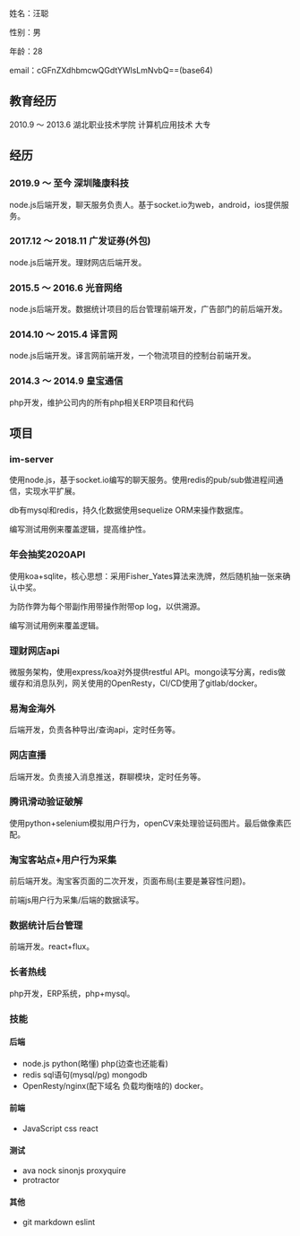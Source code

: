 姓名：汪聪

性别：男

年龄：28

email：cGFnZXdhbmcwQGdtYWlsLmNvbQ==(base64)

## 教育经历

2010.9 ～ 2013.6 湖北职业技术学院 计算机应用技术 大专

## 经历

### 2019.9 ～ 至今 深圳隆康科技
node.js后端开发，聊天服务负责人。基于socket.io为web，android，ios提供服务。

### 2017.12 ～ 2018.11 广发证券(外包)
node.js后端开发。理财网店后端开发。

### 2015.5 ～ 2016.6 光音网络
node.js后端开发。数据统计项目的后台管理前端开发，广告部门的前后端开发。

### 2014.10 ～ 2015.4 译言网
node.js后端开发。译言网前端开发，一个物流项目的控制台前端开发。

### 2014.3 ～ 2014.9 皇宝通信
php开发，维护公司内的所有php相关ERP项目和代码

## 项目
### im-server
使用node.js，基于socket.io编写的聊天服务。使用redis的pub/sub做进程间通信，实现水平扩展。

db有mysql和redis，持久化数据使用sequelize ORM来操作数据库。

编写测试用例来覆盖逻辑，提高维护性。

### 年会抽奖2020API
使用koa+sqlite，核心思想：采用Fisher_Yates算法来洗牌，然后随机抽一张来确认中奖。

为防作弊为每个带副作用带操作附带op log，以供溯源。

编写测试用例来覆盖逻辑。

### 理财网店api
微服务架构，使用express/koa对外提供restful API。mongo读写分离，redis做缓存和消息队列，网关使用的OpenResty，CI/CD使用了gitlab/docker。

### 易淘金海外
后端开发，负责各种导出/查询api，定时任务等。

### 网店直播
后端开发。负责接入消息推送，群聊模块，定时任务等。

### 腾讯滑动验证破解
使用python+selenium模拟用户行为，openCV来处理验证码图片。最后做像素匹配。

### 淘宝客站点+用户行为采集
前后端开发。淘宝客页面的二次开发，页面布局(主要是兼容性问题)。

前端js用户行为采集/后端的数据读写。

### 数据统计后台管理
前端开发。react+flux。

### 长者热线
php开发，ERP系统，php+mysql。

### 技能
#### 后端
- node.js python(略懂) php(边查也还能看)
- redis sql语句(mysql/pg) mongodb
- OpenResty/nginx(配下域名 负载均衡啥的) docker。

#### 前端
- JavaScript css react

#### 测试
- ava nock sinonjs proxyquire
- protractor

#### 其他
- git markdown eslint
